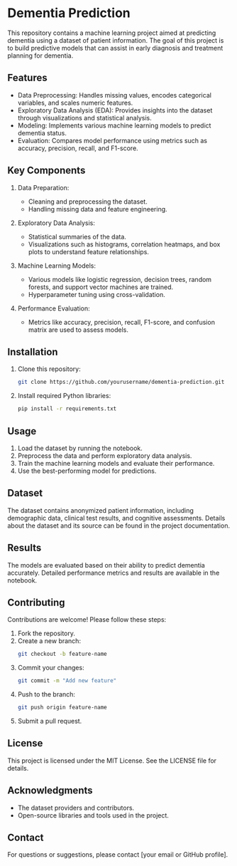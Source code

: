 # Dementia Prediction

This repository contains a machine learning project aimed at predicting dementia using a dataset of patient information. The goal of this project is to build predictive models that can assist in early diagnosis and treatment planning for dementia.

## Features

- Data Preprocessing: Handles missing values, encodes categorical variables, and scales numeric features.
- Exploratory Data Analysis (EDA): Provides insights into the dataset through visualizations and statistical analysis.
- Modeling: Implements various machine learning models to predict dementia status.
- Evaluation: Compares model performance using metrics such as accuracy, precision, recall, and F1-score.

## Key Components

1. Data Preparation:
   - Cleaning and preprocessing the dataset.
   - Handling missing data and feature engineering.

2. Exploratory Data Analysis:
   - Statistical summaries of the data.
   - Visualizations such as histograms, correlation heatmaps, and box plots to understand feature relationships.

3. Machine Learning Models:
   - Various models like logistic regression, decision trees, random forests, and support vector machines are trained.
   - Hyperparameter tuning using cross-validation.

4. Performance Evaluation:
   - Metrics like accuracy, precision, recall, F1-score, and confusion matrix are used to assess models.

## Installation

1. Clone this repository:
   ```bash
   git clone https://github.com/yourusername/dementia-prediction.git
   ```
2. Install required Python libraries:
   ```bash
   pip install -r requirements.txt
   ```

## Usage

1. Load the dataset by running the notebook.
2. Preprocess the data and perform exploratory data analysis.
3. Train the machine learning models and evaluate their performance.
4. Use the best-performing model for predictions.

## Dataset

The dataset contains anonymized patient information, including demographic data, clinical test results, and cognitive assessments. Details about the dataset and its source can be found in the project documentation.

## Results

The models are evaluated based on their ability to predict dementia accurately. Detailed performance metrics and results are available in the notebook.

## Contributing

Contributions are welcome! Please follow these steps:

1. Fork the repository.
2. Create a new branch:
   ```bash
   git checkout -b feature-name
   ```
3. Commit your changes:
   ```bash
   git commit -m "Add new feature"
   ```
4. Push to the branch:
   ```bash
   git push origin feature-name
   ```
5. Submit a pull request.

## License

This project is licensed under the MIT License. See the LICENSE file for details.

## Acknowledgments

- The dataset providers and contributors.
- Open-source libraries and tools used in the project.

## Contact

For questions or suggestions, please contact [your email or GitHub profile].

